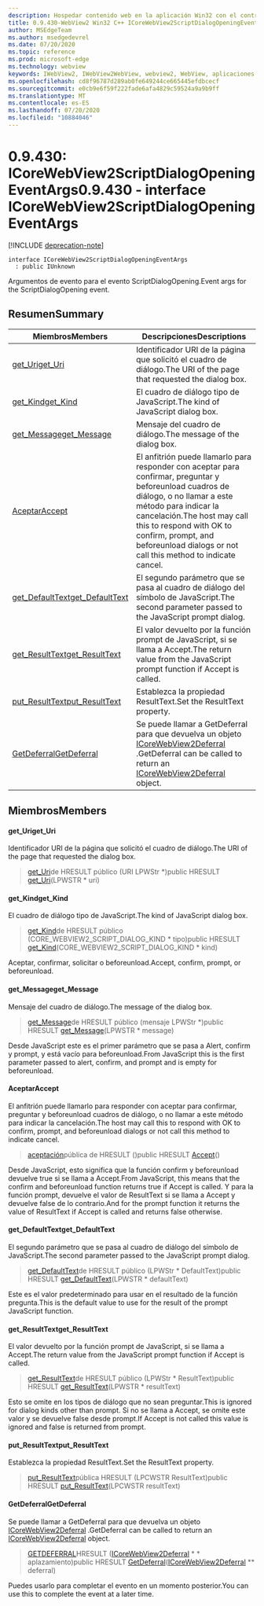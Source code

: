 ```yaml
---
description: Hospedar contenido web en la aplicación Win32 con el control Microsoft Edge WebView2
title: 0.9.430-WebView2 Win32 C++ ICoreWebView2ScriptDialogOpeningEventArgs
author: MSEdgeTeam
ms.author: msedgedevrel
ms.date: 07/20/2020
ms.topic: reference
ms.prod: microsoft-edge
ms.technology: webview
keywords: IWebView2, IWebView2WebView, webview2, WebView, aplicaciones Win32, Win32, Edge, ICoreWebView2, ICoreWebView2Host, control de explorador, HTML Edge
ms.openlocfilehash: cd8f96787d289ab0fe649244ce665445efdbcecf
ms.sourcegitcommit: e0cb9e6f59f222fade6afa4829c59524a9a9b9ff
ms.translationtype: MT
ms.contentlocale: es-ES
ms.lasthandoff: 07/20/2020
ms.locfileid: "10884046"
---
```

# <span data-ttu-id="f80cd-104">0.9.430: ICoreWebView2ScriptDialogOpeningEventArgs</span><span class="sxs-lookup"><span data-stu-id="f80cd-104">0.9.430 - interface ICoreWebView2ScriptDialogOpeningEventArgs</span></span> 

[!INCLUDE [deprecation-note](../../includes/deprecation-note.md)]

```
interface ICoreWebView2ScriptDialogOpeningEventArgs
  : public IUnknown
```

<span data-ttu-id="f80cd-105">Argumentos de evento para el evento ScriptDialogOpening.</span><span class="sxs-lookup"><span data-stu-id="f80cd-105">Event args for the ScriptDialogOpening event.</span></span>

## <span data-ttu-id="f80cd-106">Resumen</span><span class="sxs-lookup"><span data-stu-id="f80cd-106">Summary</span></span>

 <span data-ttu-id="f80cd-107">Miembros</span><span class="sxs-lookup"><span data-stu-id="f80cd-107">Members</span></span>                        | <span data-ttu-id="f80cd-108">Descripciones</span><span class="sxs-lookup"><span data-stu-id="f80cd-108">Descriptions</span></span>
--------------------------------|---------------------------------------------
[<span data-ttu-id="f80cd-109">get_Uri</span><span class="sxs-lookup"><span data-stu-id="f80cd-109">get_Uri</span></span>](#get_uri) | <span data-ttu-id="f80cd-110">Identificador URI de la página que solicitó el cuadro de diálogo.</span><span class="sxs-lookup"><span data-stu-id="f80cd-110">The URI of the page that requested the dialog box.</span></span>
[<span data-ttu-id="f80cd-111">get_Kind</span><span class="sxs-lookup"><span data-stu-id="f80cd-111">get_Kind</span></span>](#get_kind) | <span data-ttu-id="f80cd-112">El cuadro de diálogo tipo de JavaScript.</span><span class="sxs-lookup"><span data-stu-id="f80cd-112">The kind of JavaScript dialog box.</span></span>
[<span data-ttu-id="f80cd-113">get_Message</span><span class="sxs-lookup"><span data-stu-id="f80cd-113">get_Message</span></span>](#get_message) | <span data-ttu-id="f80cd-114">Mensaje del cuadro de diálogo.</span><span class="sxs-lookup"><span data-stu-id="f80cd-114">The message of the dialog box.</span></span>
[<span data-ttu-id="f80cd-115">Aceptar</span><span class="sxs-lookup"><span data-stu-id="f80cd-115">Accept</span></span>](#accept) | <span data-ttu-id="f80cd-116">El anfitrión puede llamarlo para responder con aceptar para confirmar, preguntar y beforeunload cuadros de diálogo, o no llamar a este método para indicar la cancelación.</span><span class="sxs-lookup"><span data-stu-id="f80cd-116">The host may call this to respond with OK to confirm, prompt, and beforeunload dialogs or not call this method to indicate cancel.</span></span>
[<span data-ttu-id="f80cd-117">get_DefaultText</span><span class="sxs-lookup"><span data-stu-id="f80cd-117">get_DefaultText</span></span>](#get_defaulttext) | <span data-ttu-id="f80cd-118">El segundo parámetro que se pasa al cuadro de diálogo del símbolo de JavaScript.</span><span class="sxs-lookup"><span data-stu-id="f80cd-118">The second parameter passed to the JavaScript prompt dialog.</span></span>
[<span data-ttu-id="f80cd-119">get_ResultText</span><span class="sxs-lookup"><span data-stu-id="f80cd-119">get_ResultText</span></span>](#get_resulttext) | <span data-ttu-id="f80cd-120">El valor devuelto por la función prompt de JavaScript, si se llama a Accept.</span><span class="sxs-lookup"><span data-stu-id="f80cd-120">The return value from the JavaScript prompt function if Accept is called.</span></span>
[<span data-ttu-id="f80cd-121">put_ResultText</span><span class="sxs-lookup"><span data-stu-id="f80cd-121">put_ResultText</span></span>](#put_resulttext) | <span data-ttu-id="f80cd-122">Establezca la propiedad ResultText.</span><span class="sxs-lookup"><span data-stu-id="f80cd-122">Set the ResultText property.</span></span>
[<span data-ttu-id="f80cd-123">GetDeferral</span><span class="sxs-lookup"><span data-stu-id="f80cd-123">GetDeferral</span></span>](#getdeferral) | <span data-ttu-id="f80cd-124">Se puede llamar a GetDeferral para que devuelva un objeto [ICoreWebView2Deferral](ICoreWebView2Deferral.md) .</span><span class="sxs-lookup"><span data-stu-id="f80cd-124">GetDeferral can be called to return an [ICoreWebView2Deferral](ICoreWebView2Deferral.md) object.</span></span>

## <span data-ttu-id="f80cd-125">Miembros</span><span class="sxs-lookup"><span data-stu-id="f80cd-125">Members</span></span>

#### <span data-ttu-id="f80cd-126">get_Uri</span><span class="sxs-lookup"><span data-stu-id="f80cd-126">get_Uri</span></span> 

<span data-ttu-id="f80cd-127">Identificador URI de la página que solicitó el cuadro de diálogo.</span><span class="sxs-lookup"><span data-stu-id="f80cd-127">The URI of the page that requested the dialog box.</span></span>

> <span data-ttu-id="f80cd-128">[get_Uri](#get_uri)de HRESULT público (URI LPWStr \*)</span><span class="sxs-lookup"><span data-stu-id="f80cd-128">public HRESULT [get_Uri](#get_uri)(LPWSTR \* uri)</span></span>

#### <span data-ttu-id="f80cd-129">get_Kind</span><span class="sxs-lookup"><span data-stu-id="f80cd-129">get_Kind</span></span> 

<span data-ttu-id="f80cd-130">El cuadro de diálogo tipo de JavaScript.</span><span class="sxs-lookup"><span data-stu-id="f80cd-130">The kind of JavaScript dialog box.</span></span>

> <span data-ttu-id="f80cd-131">[get_Kind](#get_kind)de HRESULT público (CORE_WEBVIEW2_SCRIPT_DIALOG_KIND \* tipo)</span><span class="sxs-lookup"><span data-stu-id="f80cd-131">public HRESULT [get_Kind](#get_kind)(CORE_WEBVIEW2_SCRIPT_DIALOG_KIND \* kind)</span></span>

<span data-ttu-id="f80cd-132">Aceptar, confirmar, solicitar o beforeunload.</span><span class="sxs-lookup"><span data-stu-id="f80cd-132">Accept, confirm, prompt, or beforeunload.</span></span>

#### <span data-ttu-id="f80cd-133">get_Message</span><span class="sxs-lookup"><span data-stu-id="f80cd-133">get_Message</span></span> 

<span data-ttu-id="f80cd-134">Mensaje del cuadro de diálogo.</span><span class="sxs-lookup"><span data-stu-id="f80cd-134">The message of the dialog box.</span></span>

> <span data-ttu-id="f80cd-135">[get_Message](#get_message)de HRESULT público (mensaje LPWStr \*)</span><span class="sxs-lookup"><span data-stu-id="f80cd-135">public HRESULT [get_Message](#get_message)(LPWSTR \* message)</span></span>

<span data-ttu-id="f80cd-136">Desde JavaScript este es el primer parámetro que se pasa a Alert, confirm y prompt, y está vacío para beforeunload.</span><span class="sxs-lookup"><span data-stu-id="f80cd-136">From JavaScript this is the first parameter passed to alert, confirm, and prompt and is empty for beforeunload.</span></span>

#### <span data-ttu-id="f80cd-137">Aceptar</span><span class="sxs-lookup"><span data-stu-id="f80cd-137">Accept</span></span> 

<span data-ttu-id="f80cd-138">El anfitrión puede llamarlo para responder con aceptar para confirmar, preguntar y beforeunload cuadros de diálogo, o no llamar a este método para indicar la cancelación.</span><span class="sxs-lookup"><span data-stu-id="f80cd-138">The host may call this to respond with OK to confirm, prompt, and beforeunload dialogs or not call this method to indicate cancel.</span></span>

> <span data-ttu-id="f80cd-139">[aceptación](#accept)pública de HRESULT ()</span><span class="sxs-lookup"><span data-stu-id="f80cd-139">public HRESULT [Accept](#accept)()</span></span>

<span data-ttu-id="f80cd-140">Desde JavaScript, esto significa que la función confirm y beforeunload devuelve true si se llama a Accept.</span><span class="sxs-lookup"><span data-stu-id="f80cd-140">From JavaScript, this means that the confirm and beforeunload function returns true if Accept is called.</span></span> <span data-ttu-id="f80cd-141">Y para la función prompt, devuelve el valor de ResultText si se llama a Accept y devuelve false de lo contrario.</span><span class="sxs-lookup"><span data-stu-id="f80cd-141">And for the prompt function it returns the value of ResultText if Accept is called and returns false otherwise.</span></span>

#### <span data-ttu-id="f80cd-142">get_DefaultText</span><span class="sxs-lookup"><span data-stu-id="f80cd-142">get_DefaultText</span></span> 

<span data-ttu-id="f80cd-143">El segundo parámetro que se pasa al cuadro de diálogo del símbolo de JavaScript.</span><span class="sxs-lookup"><span data-stu-id="f80cd-143">The second parameter passed to the JavaScript prompt dialog.</span></span>

> <span data-ttu-id="f80cd-144">[get_DefaultText](#get_defaulttext)de HRESULT público (LPWStr \* DefaultText)</span><span class="sxs-lookup"><span data-stu-id="f80cd-144">public HRESULT [get_DefaultText](#get_defaulttext)(LPWSTR \* defaultText)</span></span>

<span data-ttu-id="f80cd-145">Este es el valor predeterminado para usar en el resultado de la función pregunta.</span><span class="sxs-lookup"><span data-stu-id="f80cd-145">This is the default value to use for the result of the prompt JavaScript function.</span></span>

#### <span data-ttu-id="f80cd-146">get_ResultText</span><span class="sxs-lookup"><span data-stu-id="f80cd-146">get_ResultText</span></span> 

<span data-ttu-id="f80cd-147">El valor devuelto por la función prompt de JavaScript, si se llama a Accept.</span><span class="sxs-lookup"><span data-stu-id="f80cd-147">The return value from the JavaScript prompt function if Accept is called.</span></span>

> <span data-ttu-id="f80cd-148">[get_ResultText](#get_resulttext)de HRESULT público (LPWStr \* ResultText)</span><span class="sxs-lookup"><span data-stu-id="f80cd-148">public HRESULT [get_ResultText](#get_resulttext)(LPWSTR \* resultText)</span></span>

<span data-ttu-id="f80cd-149">Esto se omite en los tipos de diálogo que no sean preguntar.</span><span class="sxs-lookup"><span data-stu-id="f80cd-149">This is ignored for dialog kinds other than prompt.</span></span> <span data-ttu-id="f80cd-150">Si no se llama a Accept, se omite este valor y se devuelve false desde prompt.</span><span class="sxs-lookup"><span data-stu-id="f80cd-150">If Accept is not called this value is ignored and false is returned from prompt.</span></span>

#### <span data-ttu-id="f80cd-151">put_ResultText</span><span class="sxs-lookup"><span data-stu-id="f80cd-151">put_ResultText</span></span> 

<span data-ttu-id="f80cd-152">Establezca la propiedad ResultText.</span><span class="sxs-lookup"><span data-stu-id="f80cd-152">Set the ResultText property.</span></span>

> <span data-ttu-id="f80cd-153">[put_ResultText](#put_resulttext)pública HRESULT (LPCWSTR ResultText)</span><span class="sxs-lookup"><span data-stu-id="f80cd-153">public HRESULT [put_ResultText](#put_resulttext)(LPCWSTR resultText)</span></span>

#### <span data-ttu-id="f80cd-154">GetDeferral</span><span class="sxs-lookup"><span data-stu-id="f80cd-154">GetDeferral</span></span> 

<span data-ttu-id="f80cd-155">Se puede llamar a GetDeferral para que devuelva un objeto [ICoreWebView2Deferral](ICoreWebView2Deferral.md) .</span><span class="sxs-lookup"><span data-stu-id="f80cd-155">GetDeferral can be called to return an [ICoreWebView2Deferral](ICoreWebView2Deferral.md) object.</span></span>

> <span data-ttu-id="f80cd-156">[GETDEFERRAL](#getdeferral)HRESULT ([ICoreWebView2Deferral](ICoreWebView2Deferral.md) \* \* aplazamiento)</span><span class="sxs-lookup"><span data-stu-id="f80cd-156">public HRESULT [GetDeferral](#getdeferral)([ICoreWebView2Deferral](ICoreWebView2Deferral.md) \*\* deferral)</span></span>

<span data-ttu-id="f80cd-157">Puedes usarlo para completar el evento en un momento posterior.</span><span class="sxs-lookup"><span data-stu-id="f80cd-157">You can use this to complete the event at a later time.</span></span>

